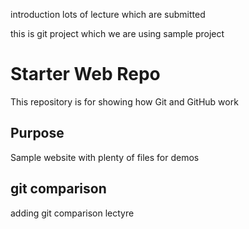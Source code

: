 introduction
lots of lecture which are submitted

this is git project which we are using sample project

# Starter Web Repo

This repository is for showing how Git and GitHub work

## Purpose

Sample website with plenty of files for demos
## git comparison 
adding git comparison lectyre
